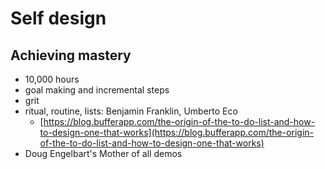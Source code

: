 # Self design

## Achieving mastery

* 10,000 hours
* goal making and incremental steps
* grit
* ritual, routine, lists: Benjamin Franklin, Umberto Eco
  * [https://blog.bufferapp.com/the-origin-of-the-to-do-list-and-how-to-design-one-that-works](https://blog.bufferapp.com/the-origin-of-the-to-do-list-and-how-to-design-one-that-works)
* Doug Engelbart's Mother of all demos



